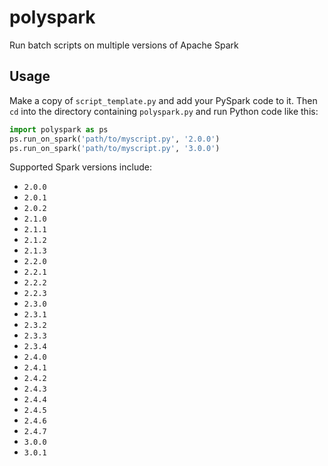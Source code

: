 # polyspark
Run batch scripts on multiple versions of Apache Spark

## Usage
Make a copy of `script_template.py` and add your PySpark code to it. Then `cd` into the directory containing `polyspark.py` and run Python code like this:
```python
import polyspark as ps
ps.run_on_spark('path/to/myscript.py', '2.0.0')
ps.run_on_spark('path/to/myscript.py', '3.0.0')
```
Supported Spark versions include:
- `2.0.0`
- `2.0.1`
- `2.0.2`
- `2.1.0`
- `2.1.1`
- `2.1.2`
- `2.1.3`
- `2.2.0`
- `2.2.1`
- `2.2.2`
- `2.2.3`
- `2.3.0`
- `2.3.1`
- `2.3.2`
- `2.3.3`
- `2.3.4`
- `2.4.0`
- `2.4.1`
- `2.4.2`
- `2.4.3`
- `2.4.4`
- `2.4.5`
- `2.4.6`
- `2.4.7`
- `3.0.0`
- `3.0.1`
